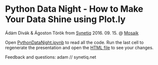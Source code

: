 # Python Data Night - How to Make Your Data Shine using Plot.ly

Ádám Divák & Ágoston Török from [Synetiq](https://synetiq.net) 
2016. 09. 15. @ [Mosaik](http://mosaik.space/)

Open [PythonDataNight.ipynb](PythonDataNight.ipynb) to read all the code. 
Run the last cell to regenerate the presentation and open the [HTML file](PythonDataNight.slides.html) to see your changes.

Feedback and questions: adam // synetiq.net
